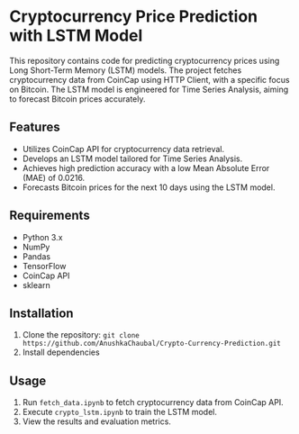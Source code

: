 # Cryptocurrency Price Prediction with LSTM Model

This repository contains code for predicting cryptocurrency prices using Long Short-Term Memory (LSTM) models. The project fetches cryptocurrency data from CoinCap using HTTP Client, with a specific focus on Bitcoin. The LSTM model is engineered for Time Series Analysis, aiming to forecast Bitcoin prices accurately.

## Features
- Utilizes CoinCap API for cryptocurrency data retrieval.
- Develops an LSTM model tailored for Time Series Analysis.
- Achieves high prediction accuracy with a low Mean Absolute Error (MAE) of 0.0216.
- Forecasts Bitcoin prices for the next 10 days using the LSTM model.

## Requirements
- Python 3.x
- NumPy
- Pandas
- TensorFlow
- CoinCap API
- sklearn

## Installation
1. Clone the repository: `git clone https://github.com/AnushkaChaubal/Crypto-Currency-Prediction.git`
2. Install dependencies

## Usage
1. Run `fetch_data.ipynb` to fetch cryptocurrency data from CoinCap API.
2. Execute `crypto_lstm.ipynb` to train the LSTM model.
3. View the results and evaluation metrics.

